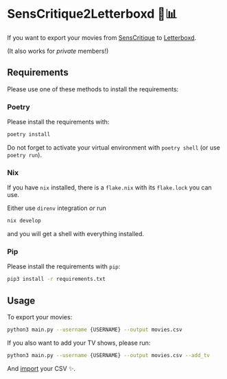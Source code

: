 SensCritique2Letterboxd 🍿📊
============================

If you want to export your movies from [SensCritique](https://senscritique.com) to [Letterboxd](https://letterboxd.com).

(It also works for *private* members!)

## Requirements

Please use one of these methods to install the requirements:

### Poetry

Please install the requirements with:

```bash
poetry install
```

Do not forget to activate your virtual environment with `poetry shell` (or use `poetry run`).

### Nix

If you have `nix` installed, there is a `flake.nix` with its `flake.lock` you can use.

Either use `direnv` integration _or_ run

```bash
nix develop
```

and you will get a shell with everything installed.

### Pip

Please install the requirements with `pip`:

```bash
pip3 install -r requirements.txt
```

## Usage

To export your movies:

```bash
python3 main.py --username {USERNAME} --output movies.csv
```

If you also want to add your TV shows, please run:

```bash
python3 main.py --username {USERNAME} --output movies.csv --add_tv
```

And [import](https://letterboxd.com/import/) your CSV ✨.
